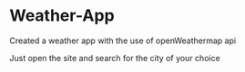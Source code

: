 # Weather-App



Created a weather app with the use of openWeathermap api



Just open the site and search for the city of your choice

